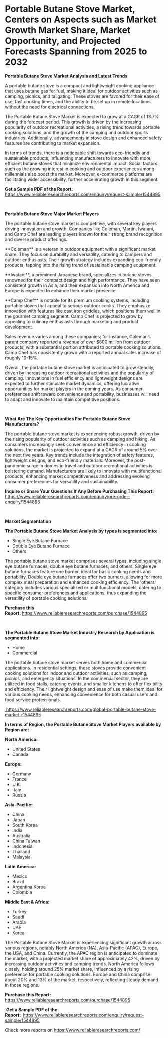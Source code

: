 <p><h1>Portable Butane Stove Market, Centers on Aspects such as Market Growth Market Share, Market Opportunity, and Projected Forecasts Spanning from 2025 to 2032</h1></p><p><strong>Portable Butane Stove Market Analysis and Latest Trends</strong></p>
<p><p>A portable butane stove is a compact and lightweight cooking appliance that uses butane gas for fuel, making it ideal for outdoor activities such as camping, picnics, and tailgating. These stoves are favored for their ease of use, fast cooking times, and the ability to be set up in remote locations without the need for electrical connections.</p><p>The Portable Butane Stove Market is expected to grow at a CAGR of 13.7% during the forecast period. This growth is driven by the increasing popularity of outdoor recreational activities, a rising trend towards portable cooking solutions, and the growth of the camping and outdoor sports industries. Additionally, advancements in stove design and enhanced safety features are contributing to market expansion. </p><p>In terms of trends, there is a noticeable shift towards eco-friendly and sustainable products, influencing manufacturers to innovate with more efficient butane stoves that minimize environmental impact. Social factors such as the growing interest in cooking and outdoor experiences among millennials also boost the market. Moreover, e-commerce platforms are facilitating wider accessibility, further accelerating growth in this segment.</p></p>
<p><strong>Get a Sample PDF of the Report:&nbsp;</strong> <a href="https://www.reliableresearchreports.com/enquiry/request-sample/1544895?utm_campaign=3567&utm_medium=2&utm_source=Github&utm_content=ia&utm_term=04042025&utm_id=portable-butane-stove">https://www.reliableresearchreports.com/enquiry/request-sample/1544895</a></p>
<p>&nbsp;</p>
<p><strong>Portable Butane Stove Major Market Players</strong></p>
<p><p>The portable butane stove market is competitive, with several key players driving innovation and growth. Companies like Coleman, Martin, Iwatani, and Camp Chef are leading players known for their strong brand recognition and diverse product offerings.</p><p>**Coleman** is a veteran in outdoor equipment with a significant market share. They focus on durability and versatility, catering to campers and outdoor enthusiasts. Their growth strategy includes expanding eco-friendly products, tapping into the rising trend of sustainable camping equipment. </p><p>**Iwatani**, a prominent Japanese brand, specializes in butane stoves renowned for their compact design and high performance. They have seen consistent growth in Asia, and their expansion into North America and Europe is expected to enhance their market presence. </p><p>**Camp Chef** is notable for its premium cooking systems, including portable stoves that appeal to serious outdoor cooks. They emphasize innovation with features like cast iron griddles, which positions them well in the gourmet camping segment. Camp Chef is projected to grow by appealing to culinary enthusiasts through marketing and product development.</p><p>Sales revenue varies among these companies; for instance, Coleman’s parent company reported a revenue of over $800 million from outdoor products, with a substantial portion attributed to portable cooking solutions. Camp Chef has consistently grown with a reported annual sales increase of roughly 10-15%.</p><p>Overall, the portable butane stove market is anticipated to grow steadily, driven by increasing outdoor recreational activities and the popularity of camping. Innovations in fuel efficiency and lightweight designs are expected to further stimulate market dynamics, offering lucrative opportunities for market players in the coming years. As consumer preferences shift toward convenience and portability, businesses will need to adapt and innovate to maintain competitive positions.</p></p>
<p>&nbsp;</p>
<p><strong>What Are The Key Opportunities For Portable Butane Stove Manufacturers?</strong></p>
<p><p>The portable butane stove market is experiencing robust growth, driven by the rising popularity of outdoor activities such as camping and hiking. As consumers increasingly seek convenience and efficiency in cooking solutions, the market is projected to expand at a CAGR of around 5% over the next five years. Key trends include the integration of safety features, lightweight designs, and eco-friendly materials. Moreover, the post-pandemic surge in domestic travel and outdoor recreational activities is bolstering demand. Manufacturers are likely to innovate with multifunctional products, enhancing market competitiveness and addressing evolving consumer preferences for versatility and sustainability.</p></p>
<p><strong>Inquire or Share Your Questions If Any Before Purchasing This Report:</strong> <a href="https://www.reliableresearchreports.com/enquiry/pre-order-enquiry/1544895?utm_campaign=3567&utm_medium=2&utm_source=Github&utm_content=ia&utm_term=04042025&utm_id=portable-butane-stove">https://www.reliableresearchreports.com/enquiry/pre-order-enquiry/1544895</a></p>
<p>&nbsp;</p>
<p><strong>Market Segmentation</strong></p>
<p><strong>The Portable Butane Stove Market Analysis by types is segmented into:</strong></p>
<p><ul><li>Single Eye Butane Furnace</li><li>Double Eye Butane Furnace</li><li>Others</li></ul></p>
<p><p>The portable butane stove market comprises several types, including single eye butane furnaces, double eye butane furnaces, and others. Single eye butane furnaces feature one burner, ideal for basic cooking needs and portability. Double eye butane furnaces offer two burners, allowing for more complex meal preparation and enhanced cooking efficiency. The 'others' category includes various specialized or multifunctional models, catering to specific consumer preferences and applications, thus expanding the versatility of portable cooking solutions.</p></p>
<p><strong>Purchase this Report:&nbsp;</strong><a href="https://www.reliableresearchreports.com/purchase/1544895?utm_campaign=3567&utm_medium=2&utm_source=Github&utm_content=ia&utm_term=04042025&utm_id=portable-butane-stove">https://www.reliableresearchreports.com/purchase/1544895</a></p>
<p>&nbsp;</p>
<p><strong>The Portable Butane Stove Market Industry Research by Application is segmented into:</strong></p>
<p><ul><li>Home</li><li>Commercial</li></ul></p>
<p><p>The portable butane stove market serves both home and commercial applications. In residential settings, these stoves provide convenient cooking solutions for indoor and outdoor activities, such as camping, picnics, and emergency situations. In the commercial sector, they are utilized in food stalls, catering events, and smaller kitchens to offer flexibility and efficiency. Their lightweight design and ease of use make them ideal for various cooking needs, enhancing convenience for both casual users and food service professionals.</p></p>
<p><a href="https://www.reliableresearchreports.com/global-portable-butane-stove-market-r1544895?utm_campaign=3567&utm_medium=2&utm_source=Github&utm_content=ia&utm_term=04042025&utm_id=portable-butane-stove">&nbsp;https://www.reliableresearchreports.com/global-portable-butane-stove-market-r1544895</a></p>
<p><strong>In terms of Region, the Portable Butane Stove Market Players available by Region are:</strong></p>
<p>
    <p> <strong> North America: </strong>
        <ul>
            <li>United States</li>
            <li>Canada</li>
        </ul>
        </p> 
    <p> <strong> Europe: </strong>
        <ul>
            <li>Germany</li>
            <li>France</li>
            <li>U.K.</li>
            <li>Italy</li>
            <li>Russia</li>
        </ul>
        </p> 
    <p> <strong> Asia-Pacific: </strong>
        <ul>
            <li>China</li>
            <li>Japan</li>
            <li>South Korea</li>
            <li>India</li>
            <li>Australia</li>
            <li>China Taiwan</li>
            <li>Indonesia</li>
            <li>Thailand</li>
            <li>Malaysia</li>
        </ul>
        </p> 
    <p> <strong> Latin America: </strong>
        <ul>
            <li>Mexico</li>
            <li>Brazil</li>
            <li>Argentina Korea</li>
            <li>Colombia</li>
        </ul>
        </p> 
    <p> <strong> Middle East & Africa: </strong>
        <ul>
            <li>Turkey</li>
            <li>Saudi</li>
            <li>Arabia</li>
            <li>UAE</li>
            <li>Korea</li>
        </ul>
    </p>
    </p>
<p><p>The Portable Butane Stove Market is experiencing significant growth across various regions, notably North America (NA), Asia-Pacific (APAC), Europe, the USA, and China. Currently, the APAC region is anticipated to dominate the market, with a projected market share of approximately 42%, driven by increasing outdoor activities and camping trends. North America follows closely, holding around 25% market share, influenced by a rising preference for portable cooking solutions. Europe and China comprise about 20% and 13% of the market, respectively, reflecting steady demand in those regions.</p></p>
<p><strong>Purchase this Report: </strong><a href="https://www.reliableresearchreports.com/purchase/1544895?utm_campaign=3567&utm_medium=2&utm_source=Github&utm_content=ia&utm_term=04042025&utm_id=portable-butane-stove">https://www.reliableresearchreports.com/purchase/1544895</a></p>
<p>&nbsp;<strong>Get a Sample PDF of the Report:&nbsp;&nbsp;</strong><a href="https://www.reliableresearchreports.com/enquiry/request-sample/1544895?utm_campaign=3567&utm_medium=2&utm_source=Github&utm_content=ia&utm_term=04042025&utm_id=portable-butane-stove">https://www.reliableresearchreports.com/enquiry/request-sample/1544895</a></p>
<p><strong></strong></p>
<p>Check more reports on <a href="https://www.reliableresearchreports.com/?utm_campaign=3567&utm_medium=2&utm_source=Github&utm_content=ia&utm_term=04042025&utm_id=portable-butane-stove">https://www.reliableresearchreports.com/</a></p>